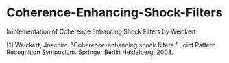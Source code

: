 # Coherence-Enhancing-Shock-Filters
Implementation of Coherence Enhancing Shock Filters by Weickert

[1] Weickert, Joachim. "Coherence-enhancing shock filters." Joint Pattern Recognition Symposium. Springer Berlin Heidelberg, 2003.
